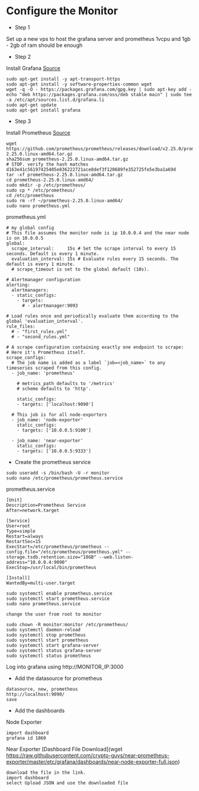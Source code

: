 # Configure the Monitor

- Step 1 

Set up a new vps to host the grafana server and prometheus 1vcpu and 1gb - 2gb of ram should be enough

- Step 2

Install Grafana [Source](https://grafana.com/docs/grafana/latest/installation/debian/)

```
sudo apt-get install -y apt-transport-https
sudo apt-get install -y software-properties-common wget
wget -q -O - https://packages.grafana.com/gpg.key | sudo apt-key add -
echo "deb https://packages.grafana.com/oss/deb stable main" | sudo tee -a /etc/apt/sources.list.d/grafana.li
sudo apt-get update
sudo apt-get install grafana
```

- Step 3

Install Prometheus [Source]()

```
wget https://github.com/prometheus/prometheus/releases/download/v2.25.0/prometheus-2.25.0.linux-amd64.tar.gz
sha256sum prometheus-2.25.0.linux-amd64.tar.gz
# STOP. verify the hash matches d163e41c56197425405e836222721ace8def3f120689fe352725fe5e3ba1a69d
tar -xf prometheus-2.25.0.linux-amd64.tar.gz
cd prometheus-2.25.0.linux-amd64/
sudo mkdir -p /etc/prometheus/
sudo cp * /etc/prometheus/
cd /etc/prometheus
sudo rm -rf ~/prometheus-2.25.0.linux-amd64/
sudo nano prometheus.yml
```

prometheus.yml
```
# my global config
# This file assumes the monitor node is ip 10.0.0.4 and the near node is on 10.0.0.5 
global:
  scrape_interval:     15s # Set the scrape interval to every 15 seconds. Default is every 1 minute.
  evaluation_interval: 15s # Evaluate rules every 15 seconds. The default is every 1 minute.
  # scrape_timeout is set to the global default (10s).

# Alertmanager configuration
alerting:
  alertmanagers:
  - static_configs:
    - targets:
      # - alertmanager:9093

# Load rules once and periodically evaluate them according to the global 'evaluation_interval'.
rule_files:
  # - "first_rules.yml"
  # - "second_rules.yml"

# A scrape configuration containing exactly one endpoint to scrape:
# Here it's Prometheus itself.
scrape_configs:
  # The job name is added as a label `job=<job_name>` to any timeseries scraped from this config.
  - job_name: 'prometheus'

    # metrics_path defaults to '/metrics'
    # scheme defaults to 'http'.

    static_configs:
    - targets: ['localhost:9090']

  # This job is for all node-exporters
  - job_name: 'node-exporter'
    static_configs:
    - targets: ['10.0.0.5:9100']

  - job_name: 'near-exporter'
    static_configs:
    - targets: ['10.0.0.5:9333']
```

- Create the prometheus service

```
sudo useradd -s /bin/bash -U -r monitor
sudo nano /etc/prometheus/prometheus.service
```
prometheus.service
```
[Unit]
Description=Prometheus Service
After=network.target

[Service]
User=root
Type=simple
Restart=always
RestartSec=15
ExecStart=/etc/prometheus/prometheus --config.file="/etc/prometheus/prometheus.yml" --storage.tsdb.retention.size="10GB" --web.listen-address="10.0.0.4:9090"
ExecStop=/usr/local/bin/prometheus 

[Install]
WantedBy=multi-user.target
```

```
sudo systemctl enable prometheus.service
sudo systemctl start prometheus.service
sudo nano prometheus.service
```
```
change the user from root to monitor
```
```
sudo chown -R monitor:monitor /etc/prometheus/
sudo systemctl daemon-reload
sudo systemctl stop prometheus
sudo systemctl start prometheus
sudo systemctl start grafana-server
sudo systemctl status grafana-server
sudo systemctl status prometheus
```

Log into grafana using http://MONITOR_IP:3000    

- Add the datasource for prometheus

```
datasource, new, prometheus
http://localhost:9090/
save
```

- Add the dashboards

Node Exporter
```
import dashboard
grafana id 1860
```

Near Exporter [Dashboard File Download](wget https://raw.githubusercontent.com/crypto-guys/near-prometheus-exporter/master/etc/grafana/dashboards/near-node-exporter-full.json)
```
download the file in the link. 
import dashboard
select Upload JSON and use the downloaded file
```
